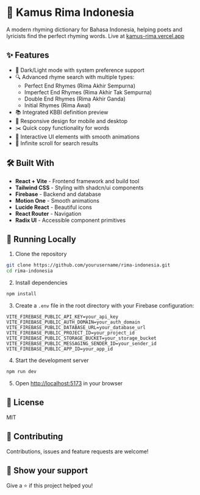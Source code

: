 # 🎵 Kamus Rima Indonesia

A modern rhyming dictionary for Bahasa Indonesia, helping poets and lyricists find the perfect rhyming words. Live at [kamus-rima.vercel.app](https://kamus-rima.vercel.app)

## ✨ Features

- 🌙 Dark/Light mode with system preference support
- 🔍 Advanced rhyme search with multiple types:
  - Perfect End Rhymes (Rima Akhir Sempurna)
  - Imperfect End Rhymes (Rima Akhir Tak Sempurna)
  - Double End Rhymes (Rima Akhir Ganda)
  - Initial Rhymes (Rima Awal)
- 📚 Integrated KBBI definition preview
- 📱 Responsive design for mobile and desktop
- ✂️ Quick copy functionality for words
- 🎨 Interactive UI elements with smooth animations
- 🔄 Infinite scroll for search results

## 🛠️ Built With

- **React + Vite** - Frontend framework and build tool
- **Tailwind CSS** - Styling with shadcn/ui components
- **Firebase** - Backend and database
- **Motion One** - Smooth animations
- **Lucide React** - Beautiful icons
- **React Router** - Navigation
- **Radix UI** - Accessible component primitives

## 🚀 Running Locally

1. Clone the repository
```bash
git clone https://github.com/yourusername/rima-indonesia.git
cd rima-indonesia
```

2. Install dependencies
```bash
npm install
```

3. Create a `.env` file in the root directory with your Firebase configuration:
```env
VITE_FIREBASE_PUBLIC_API_KEY=your_api_key
VITE_FIREBASE_PUBLIC_AUTH_DOMAIN=your_auth_domain
VITE_FIREBASE_PUBLIC_DATABASE_URL=your_database_url
VITE_FIREBASE_PUBLIC_PROJECT_ID=your_project_id
VITE_FIREBASE_PUBLIC_STORAGE_BUCKET=your_storage_bucket
VITE_FIREBASE_PUBLIC_MESSAGING_SENDER_ID=your_sender_id
VITE_FIREBASE_PUBLIC_APP_ID=your_app_id
```

4. Start the development server
```bash
npm run dev
```

5. Open [http://localhost:5173](http://localhost:5173) in your browser

## 📝 License

MIT

## 🤝 Contributing

Contributions, issues and feature requests are welcome!

## 🌟 Show your support

Give a ⭐️ if this project helped you!
